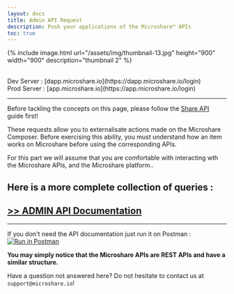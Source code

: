 ```yaml
---
layout: docs
title: Admin API Request
description: Push your applications of the Microshare™ APIs 
toc: true
---
```



{% include image.html url="/assets/img/thumbnail-13.jpg" height="900" width="900" description="thumbnail 2" %}


<br>
Dev Server : [dapp.microshare.io](https://dapp.microshare.io/login)<br>
Prod Server : [app.microshare.io](https://app.microshare.io/login)

---------------------------------------

Before tackling the concepts on this page, please follow the [Share API](/docs/2/technical/api/admin-api) guide first!

These requests allow you to externalisate actions made on the Microshare Composer. Before exercising this ability, you must understand how an item works on Microshare before using the corresponding APIs.

For this part we will assume that you are comfortable with interacting wth the Microshare APIs, and the Microshare platform..



## Here is a more complete collection of queries : 

## [ >> ADMIN API Documentation](https://documenter.getpostman.com/view/13441262/TVeneTuD#2df2406e-3e39-4b69-955b-eab6153b920e)

---------------------------------------

If you don't need the API documentation just run it on Postman : [![Run in Postman](https://run.pstmn.io/button.svg)](https://app.getpostman.com/run-collection/173275d2ae95eff27da2)

**You may simply notice that the Microshare APIs are REST APIs and have a similar structure.**

Have a question not answered here? Do not hesitate to contact us at `support@microshare.io`!


 
